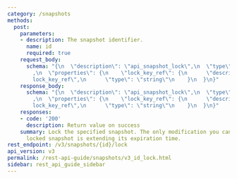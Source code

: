 ```yaml
---
category: /snapshots
methods:
  post:
    parameters:
    - description: The snapshot identifier.
      name: id
      required: true
    request_body:
      schema: "{\n  \"description\": \"api_snapshot_lock\",\n  \"type\": \"object\"\
        ,\n  \"properties\": {\n    \"lock_key_ref\": {\n      \"description\": \"\
        lock_key_ref\",\n      \"type\": \"string\"\n    }\n  }\n}"
    response_body:
      schema: "{\n  \"description\": \"api_snapshot_lock\",\n  \"type\": \"object\"\
        ,\n  \"properties\": {\n    \"lock_key_ref\": {\n      \"description\": \"\
        lock_key_ref\",\n      \"type\": \"string\"\n    }\n  }\n}"
    responses:
    - code: '200'
      description: Return value on success
    summary: Lock the specified snapshot. The only modification you can make to a
      locked snapshot is extending its expiration time.
rest_endpoint: /v3/snapshots/{id}/lock
api_version: v3
permalink: /rest-api-guide/snapshots/v3_id_lock.html
sidebar: rest_api_guide_sidebar
---
```

